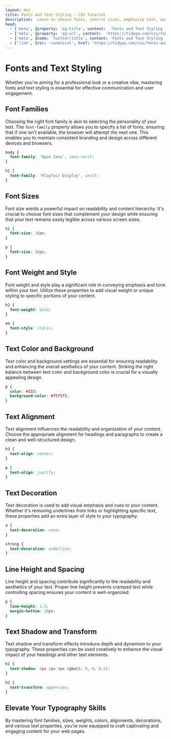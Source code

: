 ```yaml
---
layout: doc
title: Fonts and Text Styling - CSS Tutorial
description:  Learn to choose fonts, control sizes, emphasize text, and enhance readability.
head:
  - ['meta', {property: 'og:title', content:  'Fonts and Text Styling - CSS Tutorial' }]
  - ['meta', {property: 'og:url', content:  'https://tidyqa.com/css/fonts-and-text-styling/' }] 
  - ['meta', {name: 'twitter:title', content: 'Fonts and Text Styling - CSS Tutorial'}]
  - ['link', {rel: 'canonical', href: 'https://tidyqa.com/css/fonts-and-text-styling/'}]
---
```


# Fonts and Text Styling

Whether you're aiming for a professional look or a creative vibe, mastering fonts and text styling is essential for effective communication and user engagement.

## Font Families

Choosing the right font family is akin to selecting the personality of your text. The `font-family` property allows you to specify a list of fonts, ensuring that if one isn't available, the browser will attempt the next one. This enables you to maintain consistent branding and design across different devices and browsers.

```css
body {
  font-family: 'Open Sans', sans-serif;
}

h1 {
  font-family: 'Playfair Display', serif;
}
```

## Font Sizes

Font size wields a powerful impact on readability and content hierarchy. It's crucial to choose font sizes that complement your design while ensuring that your text remains easily legible across various screen sizes.

```css
h1 {
  font-size: 36px;
}

p {
  font-size: 16px;
}
```

## Font Weight and Style

Font weight and style play a significant role in conveying emphasis and tone within your text. Utilize these properties to add visual weight or unique styling to specific portions of your content.

```css
h2 {
  font-weight: bold;
}

em {
  font-style: italic;
}
```

## Text Color and Background

Text color and background settings are essential for ensuring readability and enhancing the overall aesthetics of your content. Striking the right balance between text color and background color is crucial for a visually appealing design.

```css
p {
  color: #333;
  background-color: #f5f5f5;
}
```

## Text Alignment

Text alignment influences the readability and organization of your content. Choose the appropriate alignment for headings and paragraphs to create a clean and well-structured design.

```css
h3 {
  text-align: center;
}

p {
  text-align: justify;
}
```

## Text Decoration

Text decoration is used to add visual emphasis and cues to your content. Whether it's removing underlines from links or highlighting specific text, these properties add an extra layer of style to your typography.

```css
a {
  text-decoration: none;
}

strong {
  text-decoration: underline;
}
```

## Line Height and Spacing

Line height and spacing contribute significantly to the readability and aesthetics of your text. Proper line height prevents cramped text while controlling spacing ensures your content is well-organized.

```css
p {
  line-height: 1.5;
  margin-bottom: 10px;
}
```

## Text Shadow and Transform

Text shadow and transform effects introduce depth and dynamism to your typography. These properties can be used creatively to enhance the visual impact of your headings and other text elements.

```css
h1 {
  text-shadow: 2px 2px 4px rgba(0, 0, 0, 0.2);
}

h2 {
  text-transform: uppercase;
}
```

## Elevate Your Typography Skills

By mastering font families, sizes, weights, colors, alignments, decorations, and various text properties, you're now equipped to craft captivating and engaging content for your web pages.